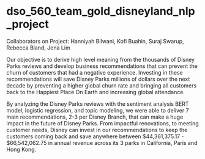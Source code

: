 # dso_560_team_gold_disneyland_nlp_project

Collaborators on Project: Hanniyah Bilwani, Kofi Buahin, Suraj Swarup, Rebecca Bland, Jena Lim

Our objective is to derive high level meaning from the thousands of Disney Parks reviews and develop business recommendations that can prevent the churn of customers that had a negative experience. Investing in these recommendations will save Disney Parks millions of dollars over the next decade by preventing a higher global churn rate and bringing all customers back to the Happiest Place On Earth and increasing global attendance.

By analyzing the Disney Parks reviews with the sentiment analysis BERT model, logistic regression, and topic modeling, we were able to deliver 7 main recommendations, 2-3 per Disney Branch, that can make a huge impact in the future of Disney Parks. From impactful renovations, to meeting customer needs, Disney can invest in our recommendations to keep the customers coming back and save anywhere between $44,361,375.17 - $66,542,062.75  in annual revenue across its 3 parks in California, Paris and Hong Kong.
